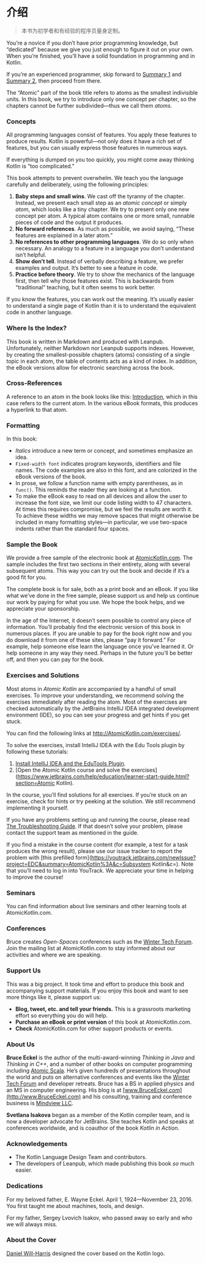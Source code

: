 # 介绍

> 本书为初学者和有经验的程序员量身定制。

You’re a novice if you don’t have prior programming knowledge, but “dedicated” because we give you just enough to figure it out on your own. When you’re finished, you’ll have a solid foundation in programming and in Kotlin.

If you’re an experienced programmer, skip forward to [Summary 1](./se01-ch15) and [Summary 2](./se02-ch14), then proceed from there.

The “Atomic” part of the book title refers to atoms as the smallest indivisible units. In this book, we try to introduce only one concept per chapter, so the chapters cannot be further subdivided—thus we call them *atoms*.

### Concepts

All programming languages consist of features. You apply these features to produce results. Kotlin is powerful—not only does it have a rich set of features, but you can usually express those features in numerous ways.

If everything is dumped on you too quickly, you might come away thinking Kotlin is “too complicated.”

This book attempts to prevent overwhelm. We teach you the language carefully and deliberately, using the following principles:

1. **Baby steps and small wins**. We cast off the tyranny of the chapter. Instead, we present each small step as an *atomic concept* or simply *atom*, which looks like a tiny chapter. We try to present only one new concept per atom. A typical atom contains one or more small, runnable pieces of code and the output it produces.
2. **No forward references**. As much as possible, we avoid saying, “These features are explained in a later atom.”
3. **No references to other programming languages**. We do so only when necessary. An analogy to a feature in a language you don’t understand isn’t helpful.
4. **Show don’t tell**. Instead of verbally describing a feature, we prefer examples and output. It’s better to see a feature in code.
5. **Practice before theory**. We try to show the mechanics of the language first, then tell why those features exist. This is backwards from “traditional” teaching, but it often seems to work better.

If you know the features, you can work out the meaning. It’s usually easier to understand a single page of Kotlin than it is to understand the equivalent code in another language.

### Where Is the Index?

This book is written in Markdown and produced with Leanpub. Unfortunately, neither Markdown nor Leanpub supports indexes. However, by creating the smallest-possible chapters (atoms) consisting of a single topic in each atom, the table of contents acts as a kind of index. In addition, the eBook versions allow for electronic searching across the book.

### Cross-References

A reference to an atom in the book looks like this: [Introduction](javascript:void(0)), which in this case refers to the current atom. In the various eBook formats, this produces a hyperlink to that atom.

### Formatting

In this book:

- *Italics* introduce a new term or concept, and sometimes emphasize an idea.
- `Fixed-width font` indicates program keywords, identifiers and file names. The code examples are also in this font, and are colorized in the eBook versions of the book.
- In prose, we follow a function name with empty parentheses, as in `func()`. This reminds the reader they are looking at a function.
- To make the eBook easy to read on all devices and allow the user to increase the font size, we limit our code listing width to 47 characters. At times this requires compromise, but we feel the results are worth it. To achieve these widths we may remove spaces that might otherwise be included in many formatting styles—in particular, we use two-space indents rather than the standard four spaces.

### Sample the Book

We provide a free sample of the electronic book at [AtomicKotlin.com](http://AtomicKotlin.com). The sample includes the first two sections in their entirety, along with several subsequent atoms. This way you can try out the book and decide if it’s a good fit for you.

The complete book is for sale, both as a print book and an eBook. If you like what we’ve done in the free sample, please support us and help us continue our work by paying for what you use. We hope the book helps, and we appreciate your sponsorship.

In the age of the Internet, it doesn’t seem possible to control any piece of information. You’ll probably find the electronic version of this book in numerous places. If you are unable to pay for the book right now and you do download it from one of these sites, please “pay it forward.” For example, help someone else learn the language once you’ve learned it. Or help someone in any way they need. Perhaps in the future you’ll be better off, and then you can pay for the book.

### Exercises and Solutions

Most atoms in *Atomic Kotlin* are accompanied by a handful of small exercises. To improve your understanding, we recommend solving the exercises immediately after reading the atom. Most of the exercises are checked automatically by the JetBrains IntelliJ IDEA integrated development environment (IDE), so you can see your progress and get hints if you get stuck.

You can find the following links at http://AtomicKotlin.com/exercises/.

To solve the exercises, install IntelliJ IDEA with the Edu Tools plugin by following these tutorials:

1. [Install IntelliJ IDEA and the EduTools Plugin](https://www.jetbrains.com/help/education/install-edutools-plugin.html).
2. [Open the Atomic Kotlin course and solve the exercises](https://www.jetbrains.com/help/education/learner-start-guide.html?section=Atomic Kotlin).

In the course, you’ll find solutions for all exercises. If you’re stuck on an exercise, check for hints or try peeking at the solution. We still recommend implementing it yourself.

If you have any problems setting up and running the course, please read [The Troubleshooting Guide](https://www.jetbrains.com/help/education/troubleshooting-guide.html). If that doesn’t solve your problem, please contact the support team as mentioned in the guide.

If you find a mistake in the course content (for example, a test for a task produces the wrong result), please use our issue tracker to report the problem with [this prefilled form](https://youtrack.jetbrains.com/newIssue?project=EDC&summary=AtomicKotlin%3A&c=Subsystem Kotlin&c=). Note that you’ll need to log in into YouTrack. We appreciate your time in helping to improve the course!

### Seminars

You can find information about live seminars and other learning tools at AtomicKotlin.com.

### Conferences

Bruce creates *Open-Spaces* conferences such as the [Winter Tech Forum](http://www.WinterTechForum.com). Join the mailing list at AtomicKotlin.com to stay informed about our activities and where we are speaking.

### Support Us

This was a big project. It took time and effort to produce this book and accompanying support materials. If you enjoy this book and want to see more things like it, please support us:

- **Blog, tweet, etc. and tell your friends.** This is a grassroots marketing effort so everything you do will help.
- **Purchase an eBook or print version** of this book at AtomicKotlin.com.
- **Check** AtomicKotlin.com for other support products or events.

### About Us

**Bruce Eckel** is the author of the multi-award-winning *Thinking in Java* and *Thinking in C++*, and a number of other books on computer programming including [Atomic Scala](http://www.atomicscala.com/). He’s given hundreds of presentations throughout the world and puts on alternative conferences and events like the [Winter Tech Forum](http://www.WinterTechForum.com) and developer retreats. Bruce has a BS in applied physics and an MS in computer engineering. His blog is at [www.BruceEckel.com](http://www.BruceEckel.com) and his  consulting, training and conference business is [Mindview LLC](https://www.mindviewllc.com/).

**Svetlana Isakova** began as a member of the Kotlin compiler team, and is now a developer advocate for JetBrains. She teaches Kotlin and speaks at conferences worldwide, and is coauthor of the book *Kotlin in Action*.

### Acknowledgements

- The Kotlin Language Design Team and contributors.
- The developers of Leanpub, which made publishing this book *so* much easier.

### Dedications

For my beloved father, E. Wayne Eckel. April 1, 1924—November 23, 2016. You first taught me about machines, tools, and design.

For my father, Sergey Lvovich Isakov, who passed away so early and who we will always miss.

### About the Cover

[Daniel Will-Harris](http://www.will-harris.com) designed the cover based on the Kotlin logo.